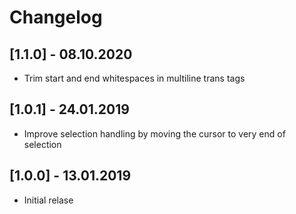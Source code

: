 # Changelog

## **[1.1.0]** - 08.10.2020

* Trim start and end whitespaces in multiline trans tags

## **[1.0.1]** - 24.01.2019

* Improve selection handling by moving the cursor to very end of selection

## **[1.0.0]** - 13.01.2019

* Initial relase
